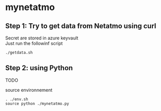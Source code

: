 # mynetatmo

## Step 1:  Try to get data from Netatmo using curl

Secret are stored in azure keyvault  
Just run the followinf script

`./getdata.sh`

## Step 2: using Python

TODO 

source environnement

```
. ./env.sh
source python ./mynetatmo.py
```

